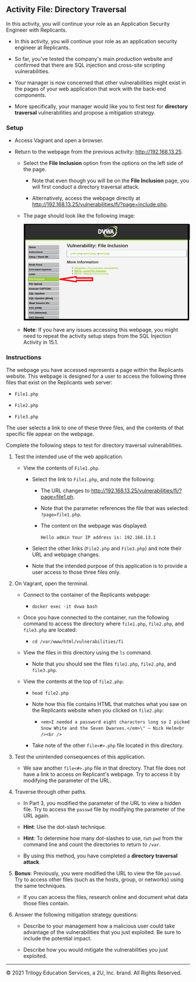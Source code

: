 ## Activity File: Directory Traversal 

In this activity, you will continue your role as an Application Security Engineer with Replicants.

- In this activity, you will continue your role as an application security engineer at Replicants.

- So far, you've tested the company's main production website and confirmed that there are SQL injection and cross-site scripting vulnerabilities.

- Your manager is now concerned that other vulnerabilities might exist in the pages of your web application that work with the back-end components.

- More specifically, your manager would like you to first test for **directory traversal** vulnerabilities and propose a mitigation strategy.

### Setup 

- Access Vagrant and open a browser.

- Return to the webpage from the previous activity: <http://192.168.13.25>.

  - Select the **File Inclusion** option from the options on the left side of the page.

    - Note that even though you will be on the **File Inclusion** page, you will first conduct a directory traversal attack.

    - Alternatively, access the webpage directly at <http://192.168.13.25/vulnerabilities/fi/?page=include.php>.
  
  -  The page should look like the following image:

      ![On the DVWA webpage, a red arrow points at File Inclusion on the left-side menu.](directory_traversal.png)

  - **Note**: If you have any issues accessing this webpage, you might need to repeat the activity setup steps from the SQL Injection Activity in 15.1.


### Instructions 

The webpage you have accessed represents a page within the Replicants website. This webpage is designed for a user to access the following three files that exist on the Replicants web server:
   
   - `File1.php`
   
   - `File2.php`
   
   - `File3.php`

The user selects a link to one of these three files, and the contents of that specific file appear on the webpage.

Complete the following steps to test for directory traversal vulnerabilities.

1. Test the intended use of the web application.

    - View the contents of `File1.php`.
      
      - Select the link to `File1.php`, and note the following:
      
          - The URL changes to <http://192.168.13.25/vulnerabilities/fi/?page=file1.ph>.
          
          - Note that the parameter references the file that was selected: `?page=file1.php`.
        
          - The content on the webpage was displayed:
      
              `Hello admin
              Your IP address is: 192.168.13.1`
          
      - Select the other links (`File2.php` and `File3.php`) and note their URL and webpage changes.
      
      - Note that the intended purpose of this application is to provide a user access to those three files only. 

2. On Vagrant, open the terminal. 

      - Connect to the container of the Replicants webpage:

        - `docker exec -it dvwa bash`
      
      - Once you have connected to the container, run the following command to access the directory where `file1.php`, `file2.php`, and `file3.php` are located:

        - `cd /var/www/html/vulnerabilities/fi`

      - View the files in this directory using the `ls` command.

        - Note that you should see the files `file1.php`, `file2.php`, and `file3.php`.

      - View the contents at the top of `file2.php`:
        
        -  `head file2.php`
      
        - Note how this file contains HTML that matches what you saw on the Replicants website when you clicked on `file2.php`:
          
          - `<em>I needed a password eight characters long so I picked Snow White and the Seven Dwarves.</em>\" ~ Nick Helm<br /><br />`

        - Take note of the other `file<#>.php` file located in this directory. 

3. Test the unintended consequences of this application.
 
    - We saw another `file<#>.php` file in that directory. That file does not have a link to access on Replicant's webpage. Try to access it by modifying the parameter of the URL.

4. Traverse through other paths. 

    - In Part 3, you modified the parameter of the URL to view a hidden file. Try to access the `passwd` file by modifying the parameter of the URL again.

    - **Hint**: Use the dot-slash technique.
    
    - **Hint**: To determine how many dot-slashes to use, run `pwd` from the command line and count the directories to return to `/var`.

    - By using this method, you have completed a **directory traversal attack**. 
  
5. **Bonus**: Previously, you were modified the URL to view the file `passwd`. Try to access other files (such as the hosts, group, or networks) using the same techniques.

    - If you can access the files, research online and document what data those files contain.

6. Answer the following mitigation strategy questions: 

    - Describe to your management how a malicious user could take advantage of the vulnerabilities that you just exploited. Be sure to include the potential impact.

    - Describe how you would mitigate the vulnerabilities you just exploited.

___

© 2021 Trilogy Education Services, a 2U, Inc. brand. All Rights Reserved. 
